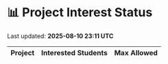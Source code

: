 # 📊 Project Interest Status

Last updated: **2025-08-10 23:11 UTC**

| Project | Interested Students | Max Allowed |
|---------|---------------------|-------------|
